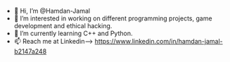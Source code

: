 - 👋 Hi, I’m @Hamdan-Jamal
- 👀 I’m interested in working on different programming projects, game development and ethical hacking.
- 🌱 I’m currently learning C++ and Python.
- 📫 Reach me at Linkedin--> https://www.linkedin.com/in/hamdan-jamal-b2147a248

<!---
Hamdan-Jamal/Hamdan-Jamal is a ✨ special ✨ repository because its `README.md` (this file) appears on your GitHub profile.
You can click the Preview link to take a look at your changes.
--->

